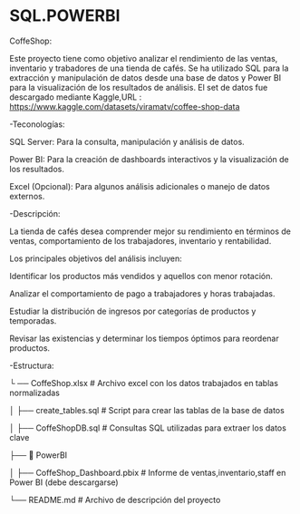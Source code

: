 # SQL.POWERBI

CoffeShop:

Este proyecto tiene como objetivo analizar el rendimiento de las ventas, inventario y trabadores de una tienda de cafés. Se ha utilizado SQL para la extracción y manipulación de datos desde una base de datos y Power BI para la visualización de los resultados de análisis.
El set de datos fue descargado mediante Kaggle,URL : https://www.kaggle.com/datasets/viramatv/coffee-shop-data

-Teconologías:

SQL Server: Para la consulta, manipulación y análisis de datos.


Power BI: Para la creación de dashboards interactivos y la visualización de los resultados.


Excel (Opcional): Para algunos análisis adicionales o manejo de datos externos.



-Descripción:

La tienda de cafés desea comprender mejor su rendimiento en términos de ventas, comportamiento de los trabajadores, inventario y rentabilidad.

Los principales objetivos del análisis incluyen:


Identificar los productos más vendidos y aquellos con menor rotación.


Analizar el comportamiento de pago a trabajadores y horas trabajadas.


Estudiar la distribución de ingresos por categorías de productos y temporadas.


Revisar las existencias y determinar los tiempos óptimos para reordenar productos.


-Estructura:



└    ── CoffeShop.xlsx                 # Archivo excel con los datos trabajados en tablas normalizadas


│   ├── create_tables.sql      # Script para crear las tablas de la base de datos


│   ├── CoffeShopDB.sql            # Consultas SQL utilizadas para extraer los datos clave



├── 📁 PowerBI


│   ├── CoffeShop_Dashboard.pbix   # Informe de ventas,inventario,staff en Power BI (debe descargarse)




└── README.md                  # Archivo de descripción del proyecto




